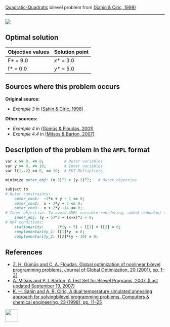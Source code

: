 [Quadratic-Quadratic](/BASBLib/QP-QP-problems) bilevel problem from [(Sahin & Ciric, 1998)][Sahin & Ciric, 1998]

---

![](https://github.com/basblsolver/BASBLib/wiki/images/sc_1998_01_eq.jpg)

## Optimal solution

Objective values   | Solution point           |
------------------ | ------------------------ |
F* = 9.0           | _x_* = 3.0               |
f* = 0.0           | _y_* = 5.0               |

## Sources where this problem occurs

__Original source:__

 - _Example 3_ in [(Sahin & Ciric, 1998)][Sahin & Ciric, 1998]

__Other sources:__

 - _Example 4_ in [(Gümüş & Floudas, 2001)][Gümüş & Floudas, 2001]
 - _Example 4.4_ in [(Mitsos & Barton, 2007)][Mitsos & Barton, 2007]

## Description of the problem in the `AMPL` format

```ruby
var x >= 0, <= 8;         # Outer variables
var y >= 0, <= 10;        # Inner variables
var l{1..2} >= 0, <= 10;  # KKT Multipliers

minimize outer_obj: (x-3)^2 + (y-2)^2;   # Outer objective

subject to
# Outer constraints:
    outer_con1:  -2*x + y - 1 <= 0;
    outer_con2:  x - 2*y + 2 <= 0;
    outer_con3:  x + 2*y -14 <= 0;
# Inner objective: To avoid AMPL variable reordering, added redundant (x-x)^2
    inner_obj: (y - 5)^2 + (x-x)^2 = 0;
# KKT conditions:
    stationarity:      2*(y - 5) - l[1] + l[2] = 0;
    complementarity_1: l[1]*y  = 0;
    complementarity_2: l[2]*(y - 10) = 0;
```


##  References

 - [Z. H. Gümüş and C. A. Floudas, Global optimization of nonlinear bilevel programming problems, Journal of Global Optimization, 20 (2001), pp. 1–31](https://doi.org/10.1023/A:1011268113791)
 - [A. Mitsos and P. I. Barton, A Test Set for Bilevel Programs, 2007. (Last updated September 19, 2007)](https://www.researchgate.net/publication/228455291_A_test_set_for_bilevel_programs)
 - [K. H. Sahin and A. R. Ciric, A dual temperature simulated annealing approach for solvingbilevel programming problems, Computers & chemical engineering, 23 (1998), pp. 11–25](https://doi.org/10.1016/S0098-1354(98)00267-1)

[<img src="http://www.interupgrade.com/images/pfeil-backbutton.png" width="40" height="40">](/BASBLib/QP-QP-problems "Back to summary of QP-QP bilevel problems")

[Gümüş & Floudas, 2001]: https://doi.org/10.1023/A:1011268113791
[Mitsos & Barton, 2007]: https://www.researchgate.net/publication/228455291_A_test_set_for_bilevel_programs
[Sahin & Ciric, 1998]: https://doi.org/10.1016/S0098-1354(98)00267-1
